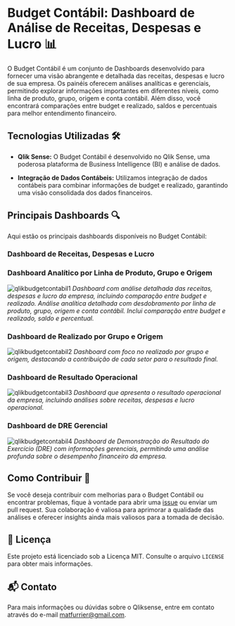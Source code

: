 # Budget Contábil: Dashboard de Análise de Receitas, Despesas e Lucro 📊

O Budget Contábil é um conjunto de Dashboards desenvolvido para fornecer uma visão abrangente e detalhada das receitas, despesas e lucro de sua empresa. Os painéis oferecem análises analíticas e gerenciais, permitindo explorar informações importantes em diferentes níveis, como linha de produto, grupo, origem e conta contábil. Além disso, você encontrará comparações entre budget e realizado, saldos e percentuais para melhor entendimento financeiro.

## Tecnologias Utilizadas 🛠️

- **Qlik Sense:** O Budget Contábil é desenvolvido no Qlik Sense, uma poderosa plataforma de Business Intelligence (BI) e análise de dados.

- **Integração de Dados Contábeis:** Utilizamos integração de dados contábeis para combinar informações de budget e realizado, garantindo uma visão consolidada dos dados financeiros.

## Principais Dashboards 🔍

Aqui estão os principais dashboards disponíveis no Budget Contábil:

### Dashboard de Receitas, Despesas e Lucro
### Dashboard Analítico por Linha de Produto, Grupo e Origem
![qlikbudgetcontabil1](https://github.com/matfurrier/qliksense3/assets/30526394/a84cd028-cb2c-421c-a049-9afa80a35417)
*Dashboard com análise detalhada das receitas, despesas e lucro da empresa, incluindo comparação entre budget e realizado.*
*Análise analítica detalhada com desdobramento por linha de produto, grupo, origem e conta contábil. Inclui comparação entre budget e realizado, saldo e percentual.*

### Dashboard de Realizado por Grupo e Origem
![qlikbudgetcontabil2](https://github.com/matfurrier/qliksense3/assets/30526394/b61652b7-a01d-49c3-ba62-ec839112ec03)
*Dashboard com foco no realizado por grupo e origem, destacando a contribuição de cada setor para o resultado final.*

### Dashboard de Resultado Operacional
![qlikbudgetcontabil3](https://github.com/matfurrier/qliksense3/assets/30526394/0748dbf3-f813-49c0-a3f1-f9ad7292d715)
*Dashboard que apresenta o resultado operacional da empresa, incluindo análises sobre receitas, despesas e lucro operacional.*

### Dashboard de DRE Gerencial
![qlikbudgetcontabil4](https://github.com/matfurrier/qliksense3/assets/30526394/17c7f237-ce3f-4dbc-a3eb-69b46b8a886d)
*Dashboard de Demonstração do Resultado do Exercício (DRE) com informações gerenciais, permitindo uma análise profunda sobre o desempenho financeiro da empresa.*

## Como Contribuir 👥

Se você deseja contribuir com melhorias para o Budget Contábil ou encontrar problemas, fique à vontade para abrir uma [issue](https://github.com/matfurrier/qliksense3/issues) ou enviar um pull request. Sua colaboração é valiosa para aprimorar a qualidade das análises e oferecer insights ainda mais valiosos para a tomada de decisão.

## 📄 Licença

Este projeto está licenciado sob a Licença MIT. Consulte o arquivo `LICENSE` para obter mais informações.

## 📬 Contato

Para mais informações ou dúvidas sobre o Qliksense, entre em contato através do e-mail matfurrier@gmail.com.
